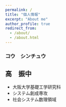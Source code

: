 ```yaml
---
permalink: /
title: "個人情報"
excerpt: "About me"
author_profile: true
redirect_from: 
  - /about/
  - /about.html
---
```


### コウ　シンチュウ
 高　振中
--
- 大阪大学基礎工学研究科
- システム創成専攻
- 社会システム数理領域
